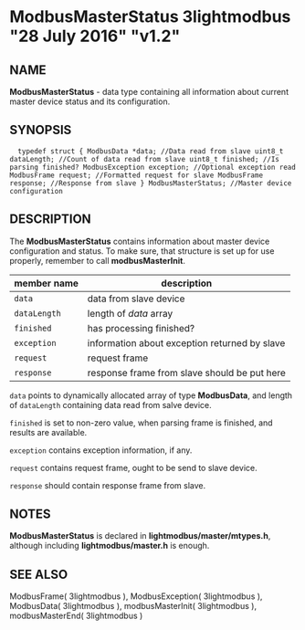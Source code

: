 # ModbusMasterStatus 3lightmodbus "28 July 2016" "v1.2"

## NAME
**ModbusMasterStatus** - data type containing all information about current master device status and its configuration.

## SYNOPSIS
`  
	typedef struct
	{
		ModbusData *data; //Data read from slave
		uint8_t dataLength; //Count of data read from slave
		uint8_t finished; //Is parsing finished?
		ModbusException exception; //Optional exception read
		ModbusFrame request; //Formatted request for slave
		ModbusFrame response; //Response from slave
	} ModbusMasterStatus; //Master device configuration
`

## DESCRIPTION
The **ModbusMasterStatus** contains information about master device configuration and status. To make sure, that structure is set up for use properly,
remember to call **modbusMasterInit**.

| member name  | description                                                  |
|--------------|--------------------------------------------------------------|
| `data`       | data from slave device                                       |
| `dataLength` | length of *data* array                                       |
| `finished`   | has processing finished?                                     |
| `exception`  | information about exception returned by slave                |
| `request`    | request frame                                                |
| `response`   | response frame from slave should be put here                 |

`data` points to dynamically allocated array of type **ModbusData**, and length of `dataLength` containing data read from salve device.

`finished` is set to non-zero value, when parsing frame is finished, and results are available.

`exception` contains exception information, if any.

`request` contains request frame, ought to be send to slave device.

`response` should contain response frame from slave.

## NOTES
**ModbusMasterStatus** is declared in **lightmodbus/master/mtypes.h**, although including **lightmodbus/master.h** is enough.

## SEE ALSO
ModbusFrame( 3lightmodbus ), ModbusException( 3lightmodbus ), ModbusData( 3lightmodbus ), modbusMasterInit( 3lightmodbus ), modbusMasterEnd( 3lightmodbus )
